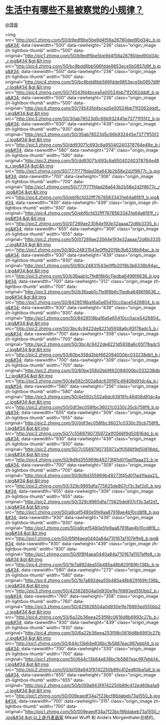 
#  [生活中有哪些不易被察觉的小规律？](https://zhihu.com/questions/20564855)



[@馍兽](https://zhihu.com/people/51f142831ec3b5de9582767a6d0b8098)

&lt;img src=&#34;http://pic1.zhimg.com/50/b9edf6be5be9d4f56a26780ded90d34c_b.jpg&#34; data-rawwidth=&#34;500&#34; data-rawheight=&#34;236&#34; class=&#34;origin_image zh-lightbox-thumb&#34; width=&#34;500&#34; data-original=&#34;http://pic1.zhimg.com/50/b9edf6be5be9d4f56a26780ded90d34c_r.jpg&#34;&gt;&lt;img src=&#34;http://pic4.zhimg.com/50/bc8bdd6bb566fdde9853ece5b0857d9f_b.jpg&#34; data-rawwidth=&#34;500&#34; data-rawheight=&#34;236&#34; class=&#34;origin_image zh-lightbox-thumb&#34; width=&#34;500&#34; data-original=&#34;http://pic4.zhimg.com/50/bc8bdd6bb566fdde9853ece5b0857d9f_r.jpg&#34;&gt;&lt;img src=&#34;http://pic4.zhimg.com/50/74543fd4bcea5e00524bb71f2062dddf_b.jpg&#34; data-rawwidth=&#34;500&#34; data-rawheight=&#34;236&#34; class=&#34;origin_image zh-lightbox-thumb&#34; width=&#34;500&#34; data-original=&#34;http://pic4.zhimg.com/50/74543fd4bcea5e00524bb71f2062dddf_r.jpg&#34;&gt;&lt;img src=&#34;http://pic3.zhimg.com/50/30ab78523d5c66b932445e73771f55f2_b.jpg&#34; data-rawwidth=&#34;930&#34; data-rawheight=&#34;439&#34; class=&#34;origin_image zh-lightbox-thumb&#34; width=&#34;930&#34; data-original=&#34;http://pic3.zhimg.com/50/30ab78523d5c66b932445e73771f55f2_r.jpg&#34;&gt;&lt;img src=&#34;http://pic3.zhimg.com/50/dd93071c693c8a95040240378764e48e_b.jpg&#34; data-rawwidth=&#34;580&#34; data-rawheight=&#34;274&#34; class=&#34;origin_image zh-lightbox-thumb&#34; width=&#34;580&#34; data-original=&#34;http://pic3.zhimg.com/50/dd93071c693c8a95040240378764e48e_r.jpg&#34;&gt;&lt;img src=&#34;http://pic1.zhimg.com/50/777f771fdad26a643b2b58e2d2f9677c_b.jpg&#34; data-rawwidth=&#34;700&#34; data-rawheight=&#34;306&#34; class=&#34;origin_image zh-lightbox-thumb&#34; width=&#34;700&#34; data-original=&#34;http://pic1.zhimg.com/50/777f771fdad26a643b2b58e2d2f9677c_r.jpg&#34;&gt;&lt;img src=&#34;http://pic4.zhimg.com/50/ebf6cfd32fff76785633431e64a6f81f_b.jpg&#34; data-rawwidth=&#34;930&#34; data-rawheight=&#34;439&#34; class=&#34;origin_image zh-lightbox-thumb&#34; width=&#34;930&#34; data-original=&#34;http://pic4.zhimg.com/50/ebf6cfd32fff76785633431e64a6f81f_r.jpg&#34;&gt;&lt;img src=&#34;http://pic2.zhimg.com/50/07289ae23564e193e32aaaa72d6b3335_b.jpg&#34; data-rawwidth=&#34;655&#34; data-rawheight=&#34;309&#34; class=&#34;origin_image zh-lightbox-thumb&#34; width=&#34;655&#34; data-original=&#34;http://pic2.zhimg.com/50/07289ae23564e193e32aaaa72d6b3335_r.jpg&#34;&gt;&lt;img src=&#34;http://pic1.zhimg.com/50/80c24831543e0ffb2019b3b6338b94ac_b.jpg&#34; data-rawwidth=&#34;930&#34; data-rawheight=&#34;439&#34; class=&#34;origin_image zh-lightbox-thumb&#34; width=&#34;930&#34; data-original=&#34;http://pic1.zhimg.com/50/80c24831543e0ffb2019b3b6338b94ac_r.jpg&#34;&gt;&lt;img src=&#34;http://pic3.zhimg.com/50/b36aab1c7fe8f8b6c11edba6496f8636_b.jpg&#34; data-rawwidth=&#34;700&#34; data-rawheight=&#34;312&#34; class=&#34;origin_image zh-lightbox-thumb&#34; width=&#34;700&#34; data-original=&#34;http://pic3.zhimg.com/50/b36aab1c7fe8f8b6c11edba6496f8636_r.jpg&#34;&gt;&lt;img src=&#34;http://pic1.zhimg.com/50/8429518ba16a5e65410cc0ace5426804_b.jpg&#34; data-rawwidth=&#34;930&#34; data-rawheight=&#34;439&#34; class=&#34;origin_image zh-lightbox-thumb&#34; width=&#34;930&#34; data-original=&#34;http://pic1.zhimg.com/50/8429518ba16a5e65410cc0ace5426804_r.jpg&#34;&gt;&lt;img src=&#34;http://pic2.zhimg.com/50/3bc4c9422de8221d5938a6c65f78adc5_b.jpg&#34; data-rawwidth=&#34;700&#34; data-rawheight=&#34;308&#34; class=&#34;origin_image zh-lightbox-thumb&#34; width=&#34;700&#34; data-original=&#34;http://pic2.zhimg.com/50/3bc4c9422de8221d5938a6c65f78adc5_r.jpg&#34;&gt;&lt;img src=&#34;http://pic2.zhimg.com/50/60be358d2bbf662094000bc033238db1_b.jpg&#34; data-rawwidth=&#34;700&#34; data-rawheight=&#34;309&#34; class=&#34;origin_image zh-lightbox-thumb&#34; width=&#34;700&#34; data-original=&#34;http://pic2.zhimg.com/50/60be358d2bbf662094000bc033238db1_r.jpg&#34;&gt;&lt;img src=&#34;http://pic3.zhimg.com/50/4e592c502a8dc639191c49408d91dc4a_b.jpg&#34; data-rawwidth=&#34;580&#34; data-rawheight=&#34;256&#34; class=&#34;origin_image zh-lightbox-thumb&#34; width=&#34;580&#34; data-original=&#34;http://pic3.zhimg.com/50/4e592c502a8dc639191c49408d91dc4a_r.jpg&#34;&gt;&lt;img src=&#34;http://pic2.zhimg.com/50/0df3ec058fbc36021c0330c35cb758f9_b.jpg&#34; data-rawwidth=&#34;655&#34; data-rawheight=&#34;309&#34; class=&#34;origin_image zh-lightbox-thumb&#34; width=&#34;655&#34; data-original=&#34;http://pic2.zhimg.com/50/0df3ec058fbc36021c0330c35cb758f9_r.jpg&#34;&gt;&lt;img src=&#34;http://pic2.zhimg.com/50/7c5569790735972a1f0566f9d50816dd_b.jpg&#34; data-rawwidth=&#34;930&#34; data-rawheight=&#34;439&#34; class=&#34;origin_image zh-lightbox-thumb&#34; width=&#34;930&#34; data-original=&#34;http://pic2.zhimg.com/50/7c5569790735972a1f0566f9d50816dd_r.jpg&#34;&gt;&lt;img src=&#34;http://pic4.zhimg.com/50/8d9d355969b49273f45d011ad1faaa23_b.jpg&#34; data-rawwidth=&#34;700&#34; data-rawheight=&#34;309&#34; class=&#34;origin_image zh-lightbox-thumb&#34; width=&#34;700&#34; data-original=&#34;http://pic4.zhimg.com/50/8d9d355969b49273f45d011ad1faaa23_r.jpg&#34;&gt;&lt;img src=&#34;http://pic2.zhimg.com/50/329c9965dfa775625de807cf3c3af2d1_b.jpg&#34; data-rawwidth=&#34;655&#34; data-rawheight=&#34;309&#34; class=&#34;origin_image zh-lightbox-thumb&#34; width=&#34;655&#34; data-original=&#34;http://pic2.zhimg.com/50/329c9965dfa775625de807cf3c3af2d1_r.jpg&#34;&gt;&lt;img src=&#34;http://pic1.zhimg.com/50/a9cef5480e5fe9aa87918ae4b10cd8f8_b.jpg&#34; data-rawwidth=&#34;930&#34; data-rawheight=&#34;439&#34; class=&#34;origin_image zh-lightbox-thumb&#34; width=&#34;930&#34; data-original=&#34;http://pic1.zhimg.com/50/a9cef5480e5fe9aa87918ae4b10cd8f8_r.jpg&#34;&gt;&lt;img src=&#34;http://pic1.zhimg.com/50/6f9f4aea0440a84a710167a1107effe8_b.jpg&#34; data-rawwidth=&#34;930&#34; data-rawheight=&#34;439&#34; class=&#34;origin_image zh-lightbox-thumb&#34; width=&#34;930&#34; data-original=&#34;http://pic1.zhimg.com/50/6f9f4aea0440a84a710167a1107effe8_r.jpg&#34;&gt;&lt;img src=&#34;http://pic4.zhimg.com/50/1b7a892dea55b485a48b829169fc136b_b.jpg&#34; data-rawwidth=&#34;580&#34; data-rawheight=&#34;273&#34; class=&#34;origin_image zh-lightbox-thumb&#34; width=&#34;580&#34; data-original=&#34;http://pic4.zhimg.com/50/1b7a892dea55b485a48b829169fc136b_r.jpg&#34;&gt;&lt;img src=&#34;http://pic3.zhimg.com/50/425828504a0d930e1fe76893ed550bb2_b.jpg&#34; data-rawwidth=&#34;760&#34; data-rawheight=&#34;358&#34; class=&#34;origin_image zh-lightbox-thumb&#34; width=&#34;760&#34; data-original=&#34;http://pic3.zhimg.com/50/425828504a0d930e1fe76893ed550bb2_r.jpg&#34;&gt;&lt;img src=&#34;http://pic4.zhimg.com/50/6a22b36eea253f98c0616d8b6993c27b_b.jpg&#34; data-rawwidth=&#34;930&#34; data-rawheight=&#34;439&#34; class=&#34;origin_image zh-lightbox-thumb&#34; width=&#34;930&#34; data-original=&#34;http://pic4.zhimg.com/50/6a22b36eea253f98c0616d8b6993c27b_r.jpg&#34;&gt;&lt;img src=&#34;http://pic1.zhimg.com/50/644c13b64e836bc1b5867eac987ebb14_b.jpg&#34; data-rawwidth=&#34;700&#34; data-rawheight=&#34;330&#34; class=&#34;origin_image zh-lightbox-thumb&#34; width=&#34;700&#34; data-original=&#34;http://pic1.zhimg.com/50/644c13b64e836bc1b5867eac987ebb14_r.jpg&#34;&gt;&lt;img src=&#34;http://pic2.zhimg.com/50/b059a943f9742250b89c412ed60ba1a9_b.jpg&#34; data-rawwidth=&#34;655&#34; data-rawheight=&#34;309&#34; class=&#34;origin_image zh-lightbox-thumb&#34; width=&#34;655&#34; data-original=&#34;http://pic2.zhimg.com/50/b059a943f9742250b89c412ed60ba1a9_r.jpg&#34;&gt;&lt;img src=&#34;http://pic1.zhimg.com/50/009eaedf34a7f23bcf86dabeb73a1550_b.jpg&#34; data-rawwidth=&#34;700&#34; data-rawheight=&#34;315&#34; class=&#34;origin_image zh-lightbox-thumb&#34; width=&#34;700&#34; data-original=&#34;http://pic1.zhimg.com/50/009eaedf34a7f23bcf86dabeb73a1550_r.jpg&#34;&gt;以上是丹麦画家 Mikael Wulff 和 Anders Morgenthaler总结的。